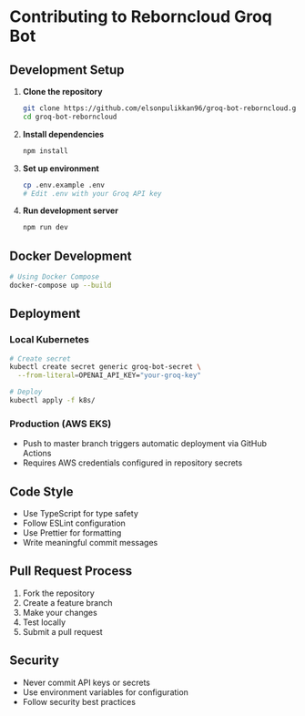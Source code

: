 # Contributing to Reborncloud Groq Bot

## Development Setup

1. **Clone the repository**
   ```bash
   git clone https://github.com/elsonpulikkan96/groq-bot-reborncloud.git
   cd groq-bot-reborncloud
   ```

2. **Install dependencies**
   ```bash
   npm install
   ```

3. **Set up environment**
   ```bash
   cp .env.example .env
   # Edit .env with your Groq API key
   ```

4. **Run development server**
   ```bash
   npm run dev
   ```

## Docker Development

```bash
# Using Docker Compose
docker-compose up --build
```

## Deployment

### Local Kubernetes
```bash
# Create secret
kubectl create secret generic groq-bot-secret \
  --from-literal=OPENAI_API_KEY="your-groq-key"

# Deploy
kubectl apply -f k8s/
```

### Production (AWS EKS)
- Push to master branch triggers automatic deployment via GitHub Actions
- Requires AWS credentials configured in repository secrets

## Code Style

- Use TypeScript for type safety
- Follow ESLint configuration
- Use Prettier for formatting
- Write meaningful commit messages

## Pull Request Process

1. Fork the repository
2. Create a feature branch
3. Make your changes
4. Test locally
5. Submit a pull request

## Security

- Never commit API keys or secrets
- Use environment variables for configuration
- Follow security best practices
